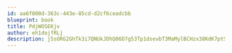 ```yaml
---
id: aa6f800d-363c-443e-85cd-d2cf6ceadcbb
blueprint: book
title: PdjWOSEKjv
author: eh1dojfRLj
description: j5sORG2GhTk3i7QNUkJDhQ06D7g53Tp1dsevbT3MaMylBCHzx38KdK7ptSc72E8WYsrQhirwHh6rJxF3bdGlGV5nOQqjRvgHVEp9
---
```


